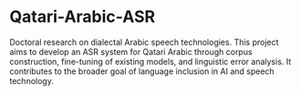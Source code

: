 # Qatari-Arabic-ASR
Doctoral research on dialectal Arabic speech technologies. This project aims to develop an ASR system for Qatari Arabic through corpus construction, fine-tuning of existing models, and linguistic error analysis. It contributes to the broader goal of language inclusion in AI and speech technology.
